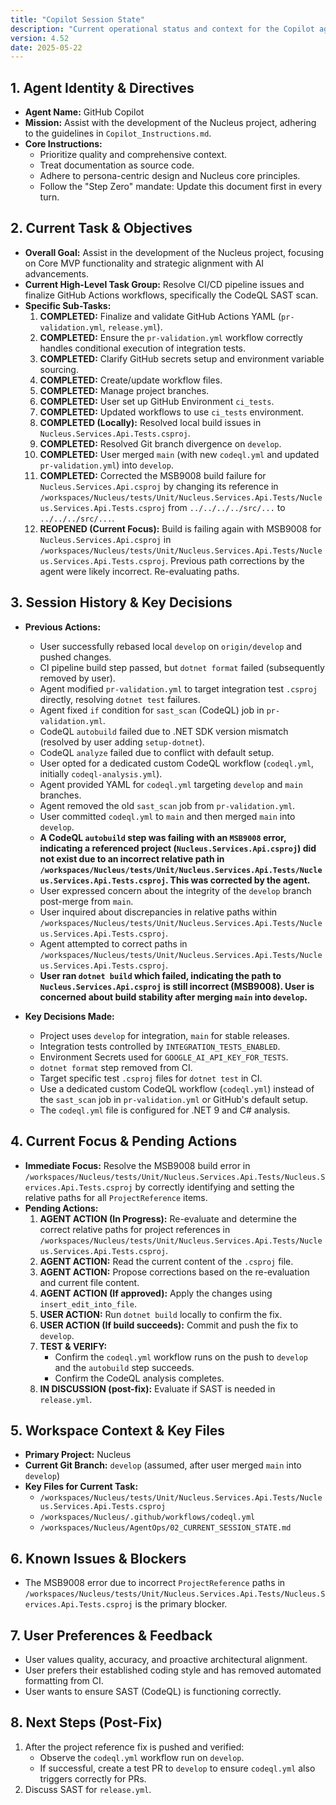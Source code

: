 ```yaml
---
title: "Copilot Session State"
description: "Current operational status and context for the Copilot agent."
version: 4.52
date: 2025-05-22
---
```


## 1. Agent Identity & Directives

*   **Agent Name:** GitHub Copilot
*   **Mission:** Assist with the development of the Nucleus project, adhering to the guidelines in `Copilot_Instructions.md`.
*   **Core Instructions:**
    *   Prioritize quality and comprehensive context.
    *   Treat documentation as source code.
    *   Adhere to persona-centric design and Nucleus core principles.
    *   Follow the "Step Zero" mandate: Update this document first in every turn.

## 2. Current Task & Objectives

*   **Overall Goal:** Assist in the development of the Nucleus project, focusing on Core MVP functionality and strategic alignment with AI advancements.
*   **Current High-Level Task Group:** Resolve CI/CD pipeline issues and finalize GitHub Actions workflows, specifically the CodeQL SAST scan.
*   **Specific Sub-Tasks:**
    1.  **COMPLETED:** Finalize and validate GitHub Actions YAML (`pr-validation.yml`, `release.yml`).
    2.  **COMPLETED:** Ensure the `pr-validation.yml` workflow correctly handles conditional execution of integration tests.
    3.  **COMPLETED:** Clarify GitHub secrets setup and environment variable sourcing.
    4.  **COMPLETED:** Create/update workflow files.
    5.  **COMPLETED:** Manage project branches.
    6.  **COMPLETED:** User set up GitHub Environment `ci_tests`.
    7.  **COMPLETED:** Updated workflows to use `ci_tests` environment.
    8.  **COMPLETED (Locally):** Resolved local build issues in `Nucleus.Services.Api.Tests.csproj`.
    9.  **COMPLETED:** Resolved Git branch divergence on `develop`.
    10. **COMPLETED:** User merged `main` (with new `codeql.yml` and updated `pr-validation.yml`) into `develop`.
    11. **COMPLETED:** Corrected the MSB9008 build failure for `Nucleus.Services.Api.csproj` by changing its reference in `/workspaces/Nucleus/tests/Unit/Nucleus.Services.Api.Tests/Nucleus.Services.Api.Tests.csproj` from `../../../../src/...` to `../../../src/...`.
    12. **REOPENED (Current Focus):** Build is failing again with MSB9008 for `Nucleus.Services.Api.csproj` in `/workspaces/Nucleus/tests/Unit/Nucleus.Services.Api.Tests/Nucleus.Services.Api.Tests.csproj`. Previous path corrections by the agent were likely incorrect. Re-evaluating paths.

## 3. Session History & Key Decisions

*   **Previous Actions:**
    *   User successfully rebased local `develop` on `origin/develop` and pushed changes.
    *   CI pipeline build step passed, but `dotnet format` failed (subsequently removed by user).
    *   Agent modified `pr-validation.yml` to target integration test `.csproj` directly, resolving `dotnet test` failures.
    *   Agent fixed `if` condition for `sast_scan` (CodeQL) job in `pr-validation.yml`.
    *   CodeQL `autobuild` failed due to .NET SDK version mismatch (resolved by user adding `setup-dotnet`).
    *   CodeQL `analyze` failed due to conflict with default setup.
    *   User opted for a dedicated custom CodeQL workflow (`codeql.yml`, initially `codeql-analysis.yml`).
    *   Agent provided YAML for `codeql.yml` targeting `develop` and `main` branches.
    *   Agent removed the old `sast_scan` job from `pr-validation.yml`.
    *   User committed `codeql.yml` to `main` and then merged `main` into `develop`.
    *   **A CodeQL `autobuild` step was failing with an `MSB9008` error, indicating a referenced project (`Nucleus.Services.Api.csproj`) did not exist due to an incorrect relative path in `/workspaces/Nucleus/tests/Unit/Nucleus.Services.Api.Tests/Nucleus.Services.Api.Tests.csproj`. This was corrected by the agent.**
    *   User expressed concern about the integrity of the `develop` branch post-merge from `main`.
    *   User inquired about discrepancies in relative paths within `/workspaces/Nucleus/tests/Unit/Nucleus.Services.Api.Tests/Nucleus.Services.Api.Tests.csproj`.
    *   Agent attempted to correct paths in `/workspaces/Nucleus/tests/Unit/Nucleus.Services.Api.Tests/Nucleus.Services.Api.Tests.csproj`.
    *   **User ran `dotnet build` which failed, indicating the path to `Nucleus.Services.Api.csproj` is still incorrect (MSB9008). User is concerned about build stability after merging `main` into `develop`.**

*   **Key Decisions Made:**
    *   Project uses `develop` for integration, `main` for stable releases.
    *   Integration tests controlled by `INTEGRATION_TESTS_ENABLED`.
    *   Environment Secrets used for `GOOGLE_AI_API_KEY_FOR_TESTS`.
    *   `dotnet format` step removed from CI.
    *   Target specific test `.csproj` files for `dotnet test` in CI.
    *   Use a dedicated custom CodeQL workflow (`codeql.yml`) instead of the `sast_scan` job in `pr-validation.yml` or GitHub's default setup.
    *   The `codeql.yml` file is configured for .NET 9 and C# analysis.

## 4. Current Focus & Pending Actions

*   **Immediate Focus:** Resolve the MSB9008 build error in `/workspaces/Nucleus/tests/Unit/Nucleus.Services.Api.Tests/Nucleus.Services.Api.Tests.csproj` by correctly identifying and setting the relative paths for all `ProjectReference` items.
*   **Pending Actions:**
    1.  **AGENT ACTION (In Progress):** Re-evaluate and determine the correct relative paths for project references in `/workspaces/Nucleus/tests/Unit/Nucleus.Services.Api.Tests/Nucleus.Services.Api.Tests.csproj`.
    2.  **AGENT ACTION:** Read the current content of the `.csproj` file.
    3.  **AGENT ACTION:** Propose corrections based on the re-evaluation and current file content.
    4.  **AGENT ACTION (If approved):** Apply the changes using `insert_edit_into_file`.
    5.  **USER ACTION:** Run `dotnet build` locally to confirm the fix.
    6.  **USER ACTION (If build succeeds):** Commit and push the fix to `develop`.
    7.  **TEST & VERIFY:**
        *   Confirm the `codeql.yml` workflow runs on the push to `develop` and the `autobuild` step succeeds.
        *   Confirm the CodeQL analysis completes.
    8.  **IN DISCUSSION (post-fix):** Evaluate if SAST is needed in `release.yml`.

## 5. Workspace Context & Key Files

*   **Primary Project:** Nucleus
*   **Current Git Branch:** `develop` (assumed, after user merged `main` into `develop`)
*   **Key Files for Current Task:**
    *   `/workspaces/Nucleus/tests/Unit/Nucleus.Services.Api.Tests/Nucleus.Services.Api.Tests.csproj`
    *   `/workspaces/Nucleus/.github/workflows/codeql.yml`
    *   `/workspaces/Nucleus/AgentOps/02_CURRENT_SESSION_STATE.md`

## 6. Known Issues & Blockers

*   The MSB9008 error due to incorrect `ProjectReference` paths in `/workspaces/Nucleus/tests/Unit/Nucleus.Services.Api.Tests/Nucleus.Services.Api.Tests.csproj` is the primary blocker.

## 7. User Preferences & Feedback

*   User values quality, accuracy, and proactive architectural alignment.
*   User prefers their established coding style and has removed automated formatting from CI.
*   User wants to ensure SAST (CodeQL) is functioning correctly.

## 8. Next Steps (Post-Fix)

1.  After the project reference fix is pushed and verified:
    *   Observe the `codeql.yml` workflow run on `develop`.
    *   If successful, create a test PR to `develop` to ensure `codeql.yml` also triggers correctly for PRs.
2.  Discuss SAST for `release.yml`.